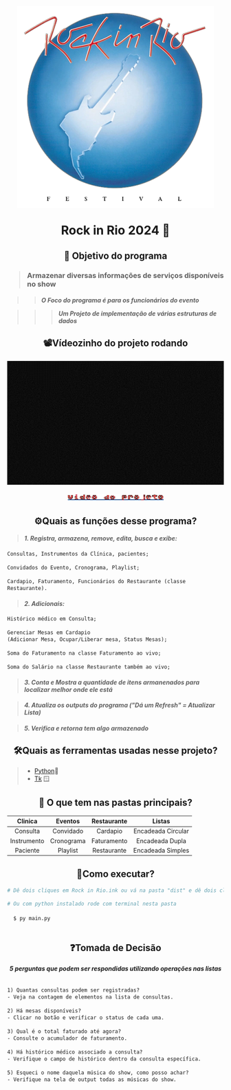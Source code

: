<h1 align="center">
<img src="./assets/RockInRio_1985.webp"/>
<p>Rock in Rio 2024 🎸</p>
</h1>

<h2 align="center"><p>📌 Objetivo do programa</p</h2>
<h3>

> Armazenar diversas informações de serviços disponíveis no show

</h3>

<h4>

>> *O Foco do programa é para os funcionários do evento*

>>>  ***Um Projeto de implementação de várias estruturas de dados*** 

<h2 align = center>

 📽️Vídeozinho do projeto rodando

</h2>

<div align = center>

![Gif-Exemplo do Projeto](./assets/videozinho.gif "Gif do Video")

</div>

<h6 align="center">

![Vídeo do Projeto Imagem](./assets/video_do_projeto.png)

</h6>

</h4>

<h2 align="center">⚙️Quais as funções desse programa?</h2>

> #### ***1. Registra, armazena, remove, edita, busca e exibe:***
````
Consultas, Instrumentos da Clínica, pacientes;

Convidados do Evento, Cronograma, Playlist;

Cardapio, Faturamento, Funcionários do Restaurante (classe Restaurante).
````
> #### ***2. Adicionais:***
````
Histórico médico em Consulta; 

Gerenciar Mesas em Cardapio 
(Adicionar Mesa, Ocupar/Liberar mesa, Status Mesas);

Soma do Faturamento na classe Faturamento ao vivo;

Soma do Salário na classe Restaurante também ao vivo;
````
> #### ***3.  Conta e Mostra a quantidade de itens armanenados para localizar melhor onde ele está***

> #### ***4. Atualiza os outputs do programa ("Dá um Refresh" = Atualizar Lista)***

> #### ***5. Verifica e retorna tem algo armazenado***


<h2 align="center">🛠️Quais as ferramentas usadas nesse projeto?</h2>

> - [Python](https://docs.python.org/3/ "Documentação do Python")🐍
> - [Tk](https://docs.python.org/pt-br/3/library/tkinter.html "Documentação do Tkinter") 🪟

<h2 align="center">📂 O que tem nas pastas principais?</h2>

<div align="center">

|Clinica |Eventos|Restaurante|Listas|
| :---: | :---: | :---: | :---: | 
|Consulta| Convidado | Cardapio | Encadeada Circular
|Instrumento| Cronograma | Faturamento | Encadeada Dupla
|Paciente| Playlist | Restaurante | Encadeada Simples

</div>

<h2 align="center">🧐Como executar?</h2>


````python
# Dê dois cliques em Rock in Rio.ink ou vá na pasta "dist" e dê dois cliques em main.exe
````
````python
# Ou com python instalado rode com terminal nesta pasta
  
  $ py main.py 
  
````

<h2 align="center">❓Tomada de Decisão</h2>

<h6 align="center">

***5 perguntas que podem ser respondidas utilizando operações nas listas***

</h6>

````
1) Quantas consultas podem ser registradas? 
- Veja na contagem de elementos na lista de consultas.

2) Há mesas disponíveis? 
- Clicar no botão e verificar o status de cada uma.

3) Qual é o total faturado até agora? 
- Consulte o acumulador de faturamento.

4) Há histórico médico associado a consulta?
- Verifique o campo de histórico dentro da consulta específica.

5) Esqueci o nome daquela música do show, como posso achar? 
- Verifique na tela de output todas as músicas do show.
````
